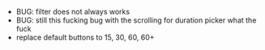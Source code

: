 - BUG: filter does not always works
- BUG: still this fucking bug with the scrolling for duration picker what the fuck
- replace default buttons to 15, 30, 60, 60+
